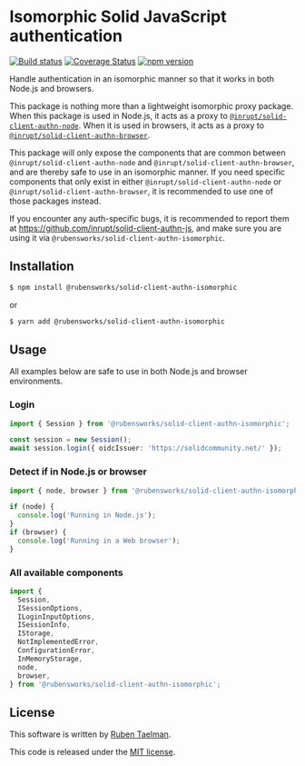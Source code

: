 # Isomorphic Solid JavaScript authentication

[![Build status](https://github.com/rubensworks/solid-client-authn-isomorphic.js/workflows/CI/badge.svg)](https://github.com/rubensworks/solid-client-authn-isomorphic.js/actions?query=workflow%3ACI)
[![Coverage Status](https://coveralls.io/repos/github/rubensworks/solid-client-authn-isomorphic.js/badge.svg?branch=master)](https://coveralls.io/github/rubensworks/solid-client-authn-isomorphic.js?branch=master)
[![npm version](https://badge.fury.io/js/solid-client-authn-isomorphic.svg)](https://www.npmjs.com/package/solid-client-authn-isomorphic)

Handle authentication in an isomorphic manner so that it works in both Node.js and browsers.

This package is nothing more than a lightweight isomorphic proxy package.
When this package is used in Node.js, it acts as a proxy to [`@inrupt/solid-client-authn-node`](https://www.npmjs.com/package/@inrupt/solid-client-authn-node).
When it is used in browsers, it acts as a proxy to [`@inrupt/solid-client-authn-browser`](https://www.npmjs.com/package/@inrupt/solid-client-authn-browser).

This package will only expose the components that are common between `@inrupt/solid-client-authn-node` and `@inrupt/solid-client-authn-browser`,
and are thereby safe to use in an isomorphic manner.
If you need specific components that only exist in either `@inrupt/solid-client-authn-node` or `@inrupt/solid-client-authn-browser`,
it is recommended to use one of those packages instead.

If you encounter any auth-specific bugs, it is recommended to report them at https://github.com/inrupt/solid-client-authn-js,
and make sure you are using it via `@rubensworks/solid-client-authn-isomorphic`.

## Installation

```bash
$ npm install @rubensworks/solid-client-authn-isomorphic
```
or
```bash
$ yarn add @rubensworks/solid-client-authn-isomorphic
```

## Usage

All examples below are safe to use in both Node.js and browser environments.

### Login

```typescript
import { Session } from '@rubensworks/solid-client-authn-isomorphic';

const session = new Session();
await session.login({ oidcIssuer: 'https://solidcommunity.net/' });
```

### Detect if in Node.js or browser

```typescript
import { node, browser } from '@rubensworks/solid-client-authn-isomorphic';

if (node) {
  console.log('Running in Node.js');
}
if (browser) {
  console.log('Running in a Web browser');
}
```

### All available components

```typescript
import {
  Session,
  ISessionOptions,
  ILoginInputOptions,
  ISessionInfo,
  IStorage,
  NotImplementedError,
  ConfigurationError,
  InMemoryStorage,
  node,
  browser,
} from '@rubensworks/solid-client-authn-isomorphic';
```

## License

This software is written by [Ruben Taelman](http://rubensworks.net/).

This code is released under the [MIT license](http://opensource.org/licenses/MIT).
